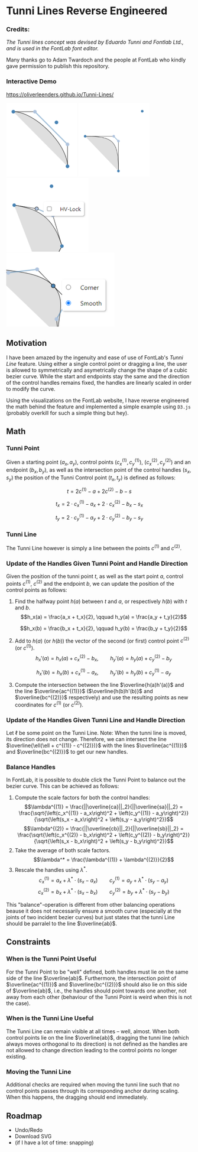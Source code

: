 # Tunni Lines Reverse Engineered

### Credits:
_The Tunni lines concept was devised by Eduardo Tunni and Fontlab Ltd., and is used in the FontLab
font editor._

Many thanks go to Adam Twardoch and the people at FontLab who kindly gave permission to publish this
repository.

### Interactive Demo

https://oliverleenders.github.io/Tunni-Lines/

<img src="img/tunni1.png" height="200">
<img src="img/tunni2.png" height="200">

<img src="img/contextmenu1.png" height="200">
<img src="img/contextmenu2.png" height="200">

## Motivation

I have been amazed by the ingenuity and ease of use of FontLab's _Tunni Line_ feature. Using either
a single control point or dragging a line, the user is allowed to symmetrically and asymetrically
change the shape of a cubic bezier curve. While the start and endpoints stay the same and the
direction of the control handles remains fixed, the handles are linearly scaled in order to modify
the curve.

Using the visualizations on the FontLab website, I have reverse engineered the math behind the
feature and implemented a simple example using `D3.js` (probably overkill for such a simple thing
but hey).

## Math

### Tunni Point

Given a starting point $(a_x, a_y)$, control points $(c_x^{(1)}, c_y^{(1)})$,
$(c_x^{(2)}, c_y^{(2)})$ and an endpoint $(b_x, b_y)$, as well as the intersection point of the
control handles $(s_x, s_y)$ the position of the Tunni Control point $(t_x, t_y)$ is defined as
follows:

$$t = 2 c^{(1)} - a + 2 c^{(2)} - b - s$$

$$t_x = 2 \cdot c_x^{(1)} - a_x + 2 \cdot c_x^{(2)} - b_x - s_x$$

$$t_y = 2 \cdot c_y^{(1)} - a_y + 2 \cdot c_y^{(2)} - b_y - s_y$$

### Tunni Line

The Tunni Line however is simply a line between the points $c^{(1)}$ and $c^{(2)}$.

### Update of the Handles Given Tunni Point and Handle Direction

Given the position of the tunni point $t$, as well as the start point $a$, control points
$c^{(1)}$, $c^{(2)}$ and the endpoint $b$, we can update the position of the control points as
follows:

1. Find the halfway point $h(a)$ between $t$ and $a$, or respectively $h(b)$ with $t$ and $b$.
    $$h_x(a) = \frac{a_x + t_x}{2}, \qquad h_y(a) = \frac{a_y + t_y}{2}$$

    $$h_x(b) = \frac{b_x + t_x}{2}, \qquad h_y(b) = \frac{b_y + t_y}{2}$$

3. Add to $h(a)$ (or ${h(b)}$) the vector of the second (or first) control point $c^{(2)}$ (or
    $c^{(1)}$).
    $$h_x'(a) = h_x(a) + c_x^{(2)} - b_x, \qquad h_y'(a) = h_y(a) + c_y^{(2)} - b_y$$

    $$h_x'(b) = h_x(b) + c_x^{(1)} - a_x, \qquad h_y'(b) = h_y(b) + c_y^{(1)} - a_y$$

5. Compute the intersection between the line $\overline{h(a)h'(a)}$ and the line $\overline{ac^{(1)}}$
    ($\overline{h(b)h'(b)}$ and $\overline{bc^{(2)}}$ respectively) and use the resulting points as new coordinates for $c^{(1)}$ (or $c^{(2)}$).

### Update of the Handles Given Tunni Line and Handle Direction

Let $\ell$ be some point on the Tunni Line. Note: When the tunni line is moved, its direction does
not change. Therefore, we can intersect the line $\overline{\ell(\ell + c^{(1)} - c^{(2)})}$ with 
the lines $\overline{ac^{(1)}}$ and $\overline{bc^{(2)}}$ to get our new handles.

### Balance Handles

In FontLab, it is possible to double click the Tunni Point to balance out the bezier curve. This can
be achieved as follows:

1. Compute the scale factors for both the control handles:
    $$\lambda^{(1)} = \frac{||\overline{ca}||_2}{||\overline{sa}||_2} = \frac{\sqrt{\left(c_x^{(1)} - a_x\right)^2 + \left(c_y^{(1)} - a_y\right)^2}}{\sqrt{\left(s_x - a_x\right)^2 + \left(s_y - a_y\right)^2}}$$
    $$\lambda^{(2)} = \frac{||\overline{cb}||_2}{||\overline{sb}||_2} = \frac{\sqrt{\left(c_x^{(2)} - b_x\right)^2 + \left(c_y^{(2)} - b_y\right)^2}}{\sqrt{\left(s_x - b_x\right)^2 + \left(s_y - b_y\right)^2}}$$
2. Take the average of both scale factors.
    $$\lambda^* = \frac{\lambda^{(1)} + \lambda^{(2)}}{2}$$
3. Rescale the handles using $\lambda^{\ast}$.
    $$c_x^{(1)} = a_x + \lambda^* \cdot \left(s_x - a_x\right) \qquad c_y^{(1)} = a_y + \lambda^* \cdot \left(s_y - a_y\right)$$
    $$c_x^{(2)} = b_x + \lambda^* \cdot \left(s_x - b_x\right) \qquad c_y^{(2)} = b_y + \lambda^* \cdot \left(s_y - b_y\right)$$

This "balance"-operation is different from other balancing operations beause it does not necessarily
ensure a smooth curve (especially at the joints of two incident bezier curves) but just states that
the tunni Line should be parralel to the line $\overline{ab}$.

## Constraints

### When is the Tunni Point Useful

For the Tunni Point to be "well" defined, both handles must lie on the same side of the line
$\overline{ab}$. Furthermore, the intersection point of $\overline{ac^{(1)}}$ and
$\overline{bc^{(2)}}$ should also lie on this side of $\overline{ab}$, i.e., the handles should
point towards one another, not away from each other (behaviour of the Tunni Point is weird when this
is not the case).

### When is the Tunni Line Useful

The Tunni Line can remain visible at all times – well, almost. When both control points lie on the
line $\overline{ab}$, dragging the tunni line (which always moves orthogonal to its direction) is
not defined as the handles are not allowed to change direction leading to the control points no
longer existing.

### Moving the Tunni Line

Additional checks are required when moving the tunni line such that no control points passes through
its corresponding anchor during scaling. When this happens, the dragging should end immediately.

## Roadmap

* Undo/Redo
* Download SVG
* (if I have a lot of time: snapping)
